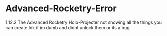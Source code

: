 # Advanced-Rocketry-Error
1.12.2 The Advanced Rocketry Holo-Projecter not showing all the things you can create Idk if im dumb and didnt unlock them or its a bug
